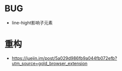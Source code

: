 # BUG

- line-hight影响子元素

# 重构

- <https://juejin.im/post/5a029d986fb9a044fb072efb?utm_source=gold_browser_extension>
